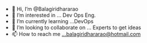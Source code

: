 - 👋 Hi, I’m @Balagiridhararao
- 👀 I’m interested in ... Dev Ops Eng.  
- 🌱 I’m currently learning ...DevOps
- 💞️ I’m looking to collaborate on ... Experts to get ideas 
- 📫 How to reach me ...balagiridhararao@hotmail.com

<!---
Balagiridhararao/Balagiridhararao is a ✨ special ✨ repository because its `README.md` (this file) appears on your GitHub profile.
You can click the Preview link to take a look at your changes.
--->
